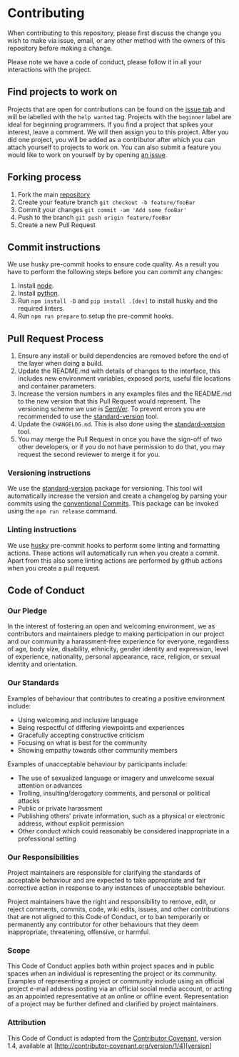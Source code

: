 # Contributing

When contributing to this repository, please first discuss the change you wish to make via issue,
email, or any other method with the owners of this repository before making a change.

Please note we have a code of conduct, please follow it in all your interactions with the project.

## Find projects to work on

Projects that are open for contributions can be found on the [issue tab](https://github.com/rickstaa/simzoo) and will be labelled with the `help wanted` tag. Projects with the `beginner` label are ideal for beginning programmers. If you find a project that spikes your interest, leave a comment. We will then assign you to this project. After you did one project, you will be added as a contributor after which you can attach yourself to projects to work on. You can also submit a feature you would like to work on yourself by by opening [an issue](https://github.com/rickstaa/simzoo/issues/new).

## Forking process

1.  Fork the main [repository](https://github.com/rickstaa/simzoo)
2.  Create your feature branch `git checkout -b feature/fooBar`
3.  Commit your changes `git commit -am 'Add some fooBar'`
4.  Push to the branch `git push origin feature/fooBar`
5.  Create a new Pull Request

## Commit instructions

We use husky pre-commit hooks to ensure code quality. As a result you have to perform the following steps before you can commit any changes:

1.  Install [node](https://nodejs.org/en/download/package-manager/).
2.  Install [python](https://www.python.org/downloads/).
3.  Run `npm install -D` and `pip install .[dev]` to install husky and the required linters.
4.  Run `npm run prepare` to setup the pre-commit hooks.

## Pull Request Process

1.  Ensure any install or build dependencies are removed before the end of the layer when doing a build.
2.  Update the README.md with details of changes to the interface, this includes new environment variables, exposed ports, useful file locations and container parameters.
3.  Increase the version numbers in any examples files and the README.md to the new version that this Pull Request would represent. The versioning scheme we use is [SemVer](http://semver.org/). To prevent errors you are recommended to use the [standard-version](https://github.com/conventional-changelog/standard-version) tool.
4.  Update the `CHANGELOG.md`. This is also done using the [standard-version](https://github.com/conventional-changelog/standard-version) tool.
5.  You may merge the Pull Request in once you have the sign-off of two other developers, or if you do not have permission to do that, you may request the second reviewer to merge it for you.

### Versioning instructions

We use the [standard-version](https://github.com/conventional-changelog/standard-version) package for versioning. This tool will automatically increase the version and create a changelog by parsing your commits using the [conventional Commits](https://conventionalcommits.org/). This package can be invoked using the `npm run release` command.

### Linting instructions

We use [husky](https://github.com/typicode/husky) pre-commit hooks to perform some linting and formatting actions. These actions will automatically run when you create a commit. Apart from this also some linting actions are performed by github actions when you create a pull request.

## Code of Conduct

### Our Pledge

In the interest of fostering an open and welcoming environment, we as contributors and maintainers pledge to making participation in our project and our community a harassment-free experience for everyone, regardless of age, body size, disability, ethnicity, gender identity and expression, level of experience, nationality, personal appearance, race, religion, or sexual identity and orientation.

### Our Standards

Examples of behaviour that contributes to creating a positive environment include:

*   Using welcoming and inclusive language
*   Being respectful of differing viewpoints and experiences
*   Gracefully accepting constructive criticism
*   Focusing on what is best for the community
*   Showing empathy towards other community members

Examples of unacceptable behaviour by participants include:

*   The use of sexualized language or imagery and unwelcome sexual attention or advances
*   Trolling, insulting/derogatory comments, and personal or political attacks
*   Public or private harassment
*   Publishing others' private information, such as a physical or electronic address, without explicit permission
*   Other conduct which could reasonably be considered inappropriate in a professional setting

### Our Responsibilities

Project maintainers are responsible for clarifying the standards of acceptable behaviour and are expected to take appropriate and fair corrective action in response to any instances of unacceptable behaviour.

Project maintainers have the right and responsibility to remove, edit, or reject comments, commits, code, wiki edits, issues, and other contributions that are not aligned to this Code of Conduct, or to ban temporarily or permanently any contributor for other behaviours that they deem inappropriate, threatening, offensive, or harmful.

### Scope

This Code of Conduct applies both within project spaces and in public spaces when an individual is representing the project or its community. Examples of representing a project or community include using an official project e-mail address posting via an official social media account, or acting as an appointed representative at an online or offline event. Representation of a project may be further defined and clarified by project maintainers.

### Attribution

This Code of Conduct is adapted from the [Contributor Covenant][homepage], version 1.4, available at [http://contributor-covenant.org/version/1/4][version]

[homepage]: http://contributor-covenant.org

[version]: http://contributor-covenant.org/version/1/4/
